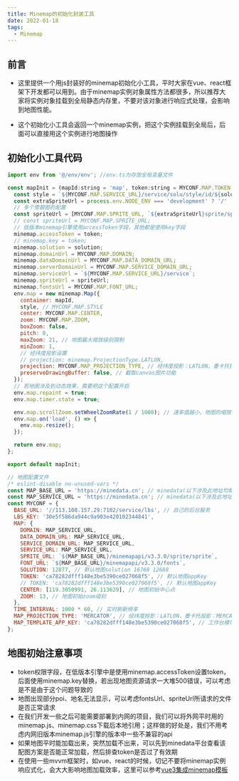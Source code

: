 ```yaml
---
title: Minemap的初始化封装工具
date: 2022-01-18
tags:
  - Minemap
---
```

## 前言
- 这里提供一个用js封装好的minemap初始化小工具，平时大家在vue、react框架下开发都可以用到。由于minemap实例对象属性方法都很多，所以推荐大家将实例对象挂载到全局静态内存里，不要对该对象进行响应式处理，会影响到地图性能。

- 这个初始化小工具会返回一个minemap实例，把这个实例挂载到全局后，后面可以直接用这个实例进行地图操作

## 初始化小工具代码
```js
import env from '@/env/env'; //env.ts为存放全局变量文件

const mapInit = (mapId:string = 'map', token:string = MYCONF.MAP.TOKEN, solution:number = MYCONF.MAP.SOLUTION) => {
  const style = `${MYCONF.MAP.SERVICE_URL}/service/solu/style/id/${solution}`;
  const extraSpriteUrl = process.env.NODE_ENV === 'development' ? '/' : import.meta.env.VITE_APP_BASE_PATH;
  // 多个雪碧图的配置
  const spriteUrl = [MYCONF.MAP.SPRITE_URL, `${extraSpriteUrl}sprite/sprite`];
  // const spriteUrl = MYCONF.MAP.SPRITE_URL;
  // 低版本minemap引擎使用accessToken字段，其他都是使用key字段
  minemap.accessToken = token;
  // minemap.key = token;
  minemap.solution = solution;
  minemap.domainUrl = MYCONF.MAP.DOMAIN;
  minemap.dataDomainUrl = MYCONF.MAP.DATA_DOMAIN_URL;
  minemap.serverDomainUrl = MYCONF.MAP.SERVICE_DOMAIN_URL;
  minemap.serviceUrl = `${MYCONF.MAP.SERVICE_URL}/service`;
  minemap.spriteUrl = spriteUrl;
  minemap.fontsUrl = MYCONF.MAP.FONT_URL;
  env.map = new minemap.Map({
    container: mapId,
    style, // MYCONF.MAP.STYLE
    center: MYCONF.MAP.CENTER,
    zoom: MYCONF.MAP.ZOOM,
    boxZoom: false,
    pitch: 0,
    maxZoom: 21, // 地图最大缩放级别限制
    minZoom: 1,
    // 经纬度投影设置
    // projection: minemap.ProjectionType.LATLON,
    projection: MYCONF.MAP_PROJECTION_TYPE, // 经纬度投影：LATLON，墨卡托投影：MERCATOR
    preserveDrawingBuffer: false, // 截取canvas图片功能
  });
  // 若地图涉及到动态效果，需要把这个配置开启
  env.map.repaint = true;
  env.map.timer.state = true;

  env.map.scrollZoom.setWheelZoomRate(1 / 1000); // 速率值越小，地图的缩放越细腻
  env.map.on('load', () => {
    env.map.resize();
  });

  return env.map;
};

export default mapInit;

```

```js
// 地图配置文件
/* eslint-disable no-unused-vars */
const MAP_BASE_URL = 'https://minedata.cn'; // minedata(以下涉及此地址均需要更改)
const MAP_SERVICE_URL = 'https://minedata.cn'; // minedata(以下涉及此地址均需要更改)
const MYCONF = {
  BASE_URL: '//113.108.157.29:7102/service/lbs', // 自己的后台服务
  LBS_KEY: '30e5f586da944c9a903e420102344841',
  MAP: {
    DOMAIN: MAP_SERVICE_URL,
    DATA_DOMAIN_URL: MAP_SERVICE_URL,
    SERVICE_DOMAIN_URL: MAP_SERVICE_URL,
    SERVICE_URL: MAP_SERVICE_URL,
    SPRITE_URL: `${MAP_BASE_URL}/minemapapi/v3.3.0/sprite/sprite`,
    FONT_URL: `${MAP_BASE_URL}/minemapapi/v3.3.0/fonts`,
    SOLUTION: 12877, // 默认地图solution 16768 12688
    TOKEN: 'ca78282dfff148e3be5390ce027068f5', // 默认地图appKey
    // TOKEN: 'ca78282dfff148e3be5390ce027068f5', // 默认地图appKey
    CENTER: [119.3050991, 26.113629], // 地图初始中心点
    ZOOM: 13, // 地图初始zoom级别
  },
  TIME_INTERVAL: 1000 * 60, // 实时刷新频率
  MAP_PROJECTION_TYPE: 'MERCATOR', // 经纬度投影：LATLON，墨卡托投影：MERCATOR
  MAP_TEMPLATE_APP_KEY: 'ca78282dfff148e3be5390ce027068f5', // 工作台模块地图模板固定appKey
};

```

## 地图初始注意事项
- token权限字段，在低版本引擎中是使用minemap.accessToken设置token，后面使用minemap.key替换，若出现地图资源请求一大堆500错误，可以考虑是不是由于这个问题导致的
- 地图出现部分poi、地名无法显示，可以考虑fontsUrl、spriteUrl所请求的文件是否正常请求
- 在我们开发一些之后可能需要部署到内网的项目，我们可以将外网平时用的minemap.js、minemap.css下载后本地引用；这样做的好处是，我们不用考虑内网旧版本minemap.js引擎的版本中一些不兼容的api
- 如果地图平时能加载出来，突然加载不出来，可以先到minedata平台查看该配图方案是否能正常加载，然后排查token是否过了有效期
- 在使用一些mvvm框架时，如vue、react的时候，切记不要将minemap实例响应式化，会大大影响地图加载效率，这里可以参考[vue3集成minemap模板](https://gitee.com/jokerchen54/vue3-best-practices)